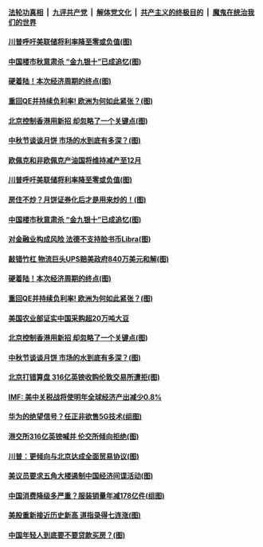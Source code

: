 ####  [法轮功真相](../../../../basic/blob/master/README.md?t=09141852) &nbsp;|&nbsp; [九评共产党](../../../../9ping.md/blob/master/README.md?t=09141852) &nbsp;|&nbsp; [解体党文化](../../../../jtdwh.md/blob/master/README.md?t=09141852)  &nbsp;|&nbsp; [共产主义的终极目的](../../../../gczydzjmd.md/blob/master/README.md?t=09141852) &nbsp;|&nbsp; [魔鬼在统治我们的世界](../../../../mgztzwmdsj.md/blob/master/README.md?t=09141852) 

#### [川普呼吁美联储将利率降至零或负值(图)](../pages/p5/907303.md?t=09141852) 

#### [中国楼市秋意肃杀 “金九银十”已成追忆(图)](../pages/p5/907275.md?t=09141852) 

#### [硬着陆！本次经济周期的终点(图)](../pages/p5/907268.md?t=09141852) 

#### [重回QE并持续负利率! 欧洲为何如此紧张？(图)](../pages/p5/907269.md?t=09141852) 

#### [北京控制香港用新招 却忽略了一个关键点(图)](../pages/p5/907256.md?t=09141852) 

#### [中秋节谈谈月饼 市场的水到底有多深？(图)](../pages/p5/907241.md?t=09141852) 

#### [欧佩克和非欧佩克产油国将维持减产至12月](../pages/p5/907339.md?t=09141852) 

#### [川普呼吁美联储将利率降至零或负值(图)](../pages/p5/907303.md?t=09141852) 

#### [房住不炒？月饼证券化后才是用来炒的！(图)](../pages/p5/907337.md?t=09141852) 

#### [中国楼市秋意肃杀 “金九银十”已成追忆(图)](../pages/p5/907275.md?t=09141852) 

#### [对金融业构成风险 法德不支持脸书币Libra(图)](../pages/p5/907312.md?t=09141852) 

#### [敲错竹杠 物流巨头UPS赔美政府840万美元和解(图)](../pages/p5/907308.md?t=09141852) 

#### [硬着陆！本次经济周期的终点(图)](../pages/p5/907268.md?t=09141852) 

#### [重回QE并持续负利率! 欧洲为何如此紧张？(图)](../pages/p5/907269.md?t=09141852) 

#### [美国农业部证实中国采购超20万吨大豆](../pages/p5/907287.md?t=09141852) 

#### [北京控制香港用新招 却忽略了一个关键点(图)](../pages/p5/907256.md?t=09141852) 

#### [中秋节谈谈月饼 市场的水到底有多深？(图)](../pages/p5/907241.md?t=09141852) 

#### [北京打错算盘 316亿英镑收购伦敦交易所遭拒(图)](../pages/p5/907236.md?t=09141852) 

#### [IMF: 美中关税战将使明年全球经济产出减少0.8%](../pages/p5/907233.md?t=09141852) 

#### [华为的绝望信号？任正非欲售5G技术(组图)](../pages/p5/907155.md?t=09141852) 

#### [港交所316亿英镑喊并 伦交所倾向拒绝(图)](../pages/p5/907207.md?t=09141852) 

#### [川普：更倾向与北京达成全面贸易协议(图)](../pages/p5/907211.md?t=09141852) 

#### [美议员要求五角大楼遏制中国经济间谍活动(图)](../pages/p5/907199.md?t=09141852) 

#### [中国消费降级多严重？服装销量年减178亿件(组图)](../pages/p5/907157.md?t=09141852) 

#### [美股重新接近历史新高 道指录得七连涨(图)](../pages/p5/907182.md?t=09141852) 

#### [中国年轻人到底要不要贷款买房？(图)](../pages/p5/907162.md?t=09141852) 

